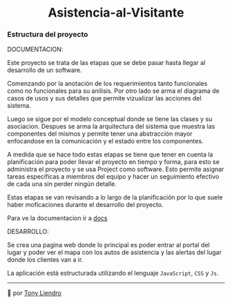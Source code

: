 <h1 align="center"> Asistencia-al-Visitante</h1>

### Estructura del proyecto

DOCUMENTACION:

Este proyecto se trata de las etapas que se debe pasar hasta llegar al desarrollo de un software. 

Comenzando por la anotación de los requerimientos tanto funcionales como no funcionales para su anilisis. Por otro lado se arma el diagrama de casos de usos y sus detalles que permite vizualizar las acciones del sistema.

Luego se sigue por el modelo conceptual donde se tiene las clases y su asociacion. Despues se arma la arquitectura del sistema que muestra las componentes del mismos y permite tener una abstracción mayor enfocandose en la comunicación y el estado entre los componentes.

A medida que se hace todo estas etapas se tiene que tener en cuenta la planificación para poder llevar el proyecto en tiempo y forma, para esto se administra el proyecto y se usa Project como software. Esto permite asignar tareas específicas a miembros del equipo y hacer un seguimiento efectivo de cada una sin perder ningún detalle.

Estas etapas se van revisando a lo largo de la planificación por lo que suele haber moficaciones durante el desarrollo del proyecto.

Para ve la documentacion ir a [docs](https://github.com/Tony-L-93/Asistencia-al-Visitante/tree/master/docs)

DESARROLLO:

Se crea una pagina web donde lo principal es poder entrar al portal del lugar y poder ver el mapa con los autos de asistencia y las alertas del lugar donde los clientes van a ir.

La aplicación está estructurada utilizando el lenguaje `JavaScript`, `CSS` y `Js`.


---
 📢 por [Tony Liendro](https://github.com/Tony-L-93)
